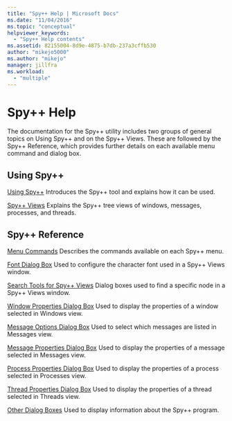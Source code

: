 ```yaml
---
title: "Spy++ Help | Microsoft Docs"
ms.date: "11/04/2016"
ms.topic: "conceptual"
helpviewer_keywords:
  - "Spy++ Help contents"
ms.assetid: 82155004-8d9e-4875-b7db-237a3cffb530
author: "mikejo5000"
ms.author: "mikejo"
manager: jillfra
ms.workload:
  - "multiple"
---
```

# Spy++ Help
The documentation for the Spy++ utility includes two groups of general topics on Using Spy++ and on the Spy++ Views. These are followed by the Spy++ Reference, which provides further details on each available menu command and dialog box.

## Using Spy++
 [Using Spy++](../debugger/using-spy-increment.md)
 Introduces the Spy++ tool and explains how it can be used.

 [Spy++ Views](../debugger/spy-increment-views.md)
 Explains the Spy++ tree views of windows, messages, processes, and threads.

## Spy++ Reference
 [Menu Commands](../debugger/menu-commands.md)
 Describes the commands available on each Spy++ menu.

 [Font Dialog Box](../debugger/font-dialog-box-microsoft-spy-increment-help.md)
 Used to configure the character font used in a Spy++ Views window.

 [Search Tools for Spy++ Views](../debugger/search-tools-for-spy-increment-views.md)
 Dialog boxes used to find a specific node in a Spy++ Views window.

 [Window Properties Dialog Box](../debugger/window-properties-dialog-box.md)
 Used to display the properties of a window selected in Windows view.

 [Message Options Dialog Box](../debugger/message-options-dialog-box.md)
 Used to select which messages are listed in Messages view.

 [Message Properties Dialog Box](../debugger/message-properties-dialog-box.md)
 Used to display the properties of a message selected in Messages view.

 [Process Properties Dialog Box](../debugger/process-properties-dialog-box.md)
 Used to display the properties of a process selected in Processes view.

 [Thread Properties Dialog Box](../debugger/thread-properties-dialog-box.md)
 Used to display the properties of a thread selected in Threads view.

 [Other Dialog Boxes](../debugger/other-dialog-boxes.md)
 Used to display information about the Spy++ program.